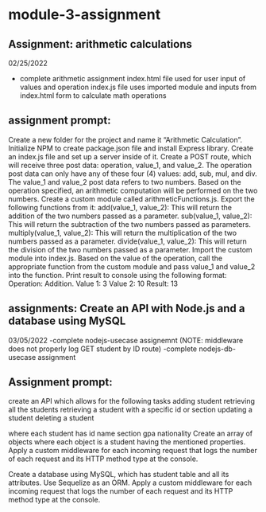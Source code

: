 # module-3-assignment

## Assignment: arithmetic calculations
02/25/2022
- complete arithmetic assignment
index.html file used for user input of values and operation
index.js file uses imported module and inputs from index.html form to calculate math operations

## assignment prompt:
Create a new folder for the project and name it “Arithmetic Calculation”.
Initialize NPM to create package.json file and install Express library.
Create an index.js file and set up a server inside of it.
Create a POST route, which will receive three post data: operation, value_1, and value_2. The operation post data can only have any of these four (4) values: add, sub, mul, and div. The value_1 and value_2 post data refers to two numbers. Based on the operation specified, an arithmetic computation will be performed on the two numbers.
Create a custom module called arithmeticFunctions.js. Export the following functions from it:
add(value_1, value_2): This will return the addition of the two numbers passed as a parameter.
sub(value_1, value_2): This will return the subtraction of the two numbers passed as parameters.
multiply(value_1, value_2): This will return the multiplication of the two numbers passed as a parameter.
divide(value_1, value_2): This will return the division of the two numbers passed as a parameter.
Import the custom module into index.js.
Based on the value of the operation, call the appropriate function from the custom module and pass value_1 and value_2 into the function.
Print result to console using the following format:
Operation: Addition.
Value 1: 3
Value 2: 10
Result: 13

## assignments: Create an API with Node.js and a database using MySQL
03/05/2022
-complete nodejs-usecase assignemnt (NOTE: middleware does not properly log GET student by ID route)
-complete nodejs-db-usecase assignment

## Assignment prompt: 
create an API which allows for the following tasks
adding student
retrieving all the students
retrieving a student with a specific id or section
updating a student
deleting a student

where each student has
id
name
section
gpa
nationality
Create an array of objects where each object is a student having the mentioned properties.
Apply a custom middleware for each incoming request that logs the number of each request and its HTTP method type at the console.

Create a database using MySQL, which has student table and all its attributes.
Use Sequelize as an ORM.
Apply a custom middleware for each incoming request that logs the number of each request and its HTTP method type at the console.
